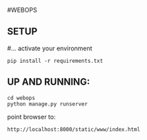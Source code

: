#WEBOPS

## SETUP 
#... activate your environment

    pip install -r requirements.txt


## UP AND RUNNING:


    cd webops
    python manage.py runserver


point browser to:

    http://localhost:8000/static/www/index.html